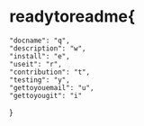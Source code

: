 # readytoreadme{
	"docname": "q",
	"description": "w",
	"install": "e",
	"useit": "r",
	"contribution": "t",
	"testing": "y",
	"gettoyouemail": "u",
	"gettoyougit": "i"
}